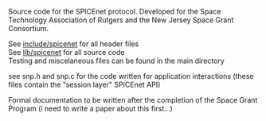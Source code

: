 Source code for the SPICEnet protocol. Developed for the Space Technology Association of Rutgers and the New Jersey Space Grant Consortium.

See [include/spicenet](https://github.com/simon-kowerski/SPICEnet-Protocol/tree/main/include/spicenet) for all header files\
See [lib/spicenet](https://github.com/simon-kowerski/SPICEnet-Protocol/tree/main/lib/spicenet) for all source code\
Testing and miscelaneous files can be found in the main directory

see snp.h and snp.c for the code written for application interactions (these files contain the "session layer" SPICEnet API)

Formal documentation to be written after the completion of the Space Grant Program (i need to write a paper about this first...)
